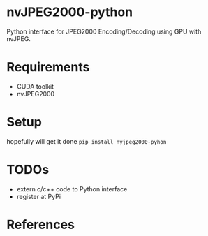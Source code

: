 # nvJPEG2000-python
Python interface for JPEG2000 Encoding/Decoding using GPU with nvJPEG.

# Requirements
* CUDA toolkit
* nvJPEG2000

# Setup
hopefully will get it done `pip install nyjpeg2000-pyhon`

# TODOs
* extern c/c++ code to Python interface
* register at PyPi

# References
